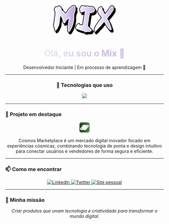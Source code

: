 <p align="center">
  <img src="assets/mix-otsutsuki.png" alt="Mix" width="200px" />
</p>

<p align="center">
  <h1 align="center" style="background: linear-gradient(90deg, #FFFFFF, #B497D6); -webkit-background-clip: text; -webkit-text-fill-color: transparent;">
    Olá, eu sou o Mix 👋
  </h1>
</p>

<p align="center">
  Desenvolvedor Iniciante | Em processo de aprendizagem 🚀
</p>

---

<h3 align="center">🚀 Tecnologias que uso</h3>

<div align="center">
    <a href='https://skillicons.dev'><img src="https://skillicons.dev/icons?i=html,css,github&perline=6"></a>
</div>


---

### 🌌 Projeto em destaque

<p align="center">
  <img src="assets/Cosmos.png" style="width: 32px">
  </a>
</p>

<p align="center" style="max-width: 600px; margin: auto;">
  Cosmos Marketplace é um mercado digital inovador focado em experiências cósmicas, combinando tecnologia de ponta e design intuitivo para conectar usuários e vendedores de forma segura e eficiente.
</p>

---

### 📫 Como me encontrar

<p align="center">
  <a href="https://linkedin.com/in/seu-perfil" target="_blank" rel="noopener noreferrer">
    <img src="https://img.shields.io/badge/LinkedIn-%230077B5.svg?style=for-the-badge&logo=linkedin&logoColor=white" alt="LinkedIn" />
  </a>
  <a href="https://twitter.com/seuusuario" target="_blank" rel="noopener noreferrer">
    <img src="https://img.shields.io/badge/Twitter-%231DA1F2.svg?style=for-the-badge&logo=twitter&logoColor=white" alt="Twitter" />
  </a>
  <a href="https://seusite.com" target="_blank" rel="noopener noreferrer">
    <img src="https://img.shields.io/badge/Site-Pessoal-%23FF5733.svg?style=for-the-badge&logo=about.me&logoColor=white" alt="Site pessoal" />
  </a>
</p>

---

### 🎯 Minha missão

<p align="center" style="font-style: italic; max-width: 600px; margin: auto;">
  Criar produtos que unam tecnologia e criatividade para transformar o mundo digital.
</p>
